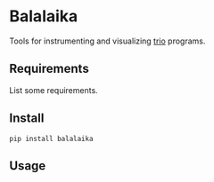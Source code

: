 # Balalaika

Tools for instrumenting and visualizing [trio](https://github.com/python-trio/trio) programs.

## Requirements

List some requirements.

## Install

`pip install balalaika`


## Usage

```

```
